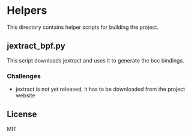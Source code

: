 Helpers
=======

This directory contains helper scripts for building the project.

jextract_bpf.py
---------------
This script downloads jextract and uses it to generate the bcc bindings.

### Challenges

- jextract is not yet released, it has to be downloaded from the project website


License
-------
MIT